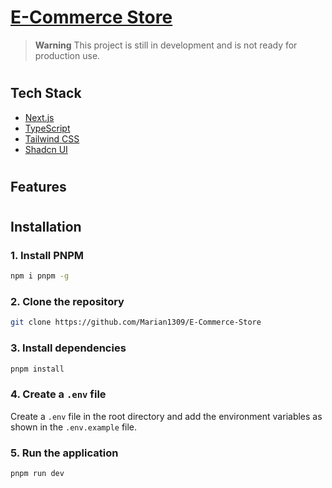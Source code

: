 # [E-Commerce Store]()

> **Warning**
> This project is still in development and is not ready for production use.

#

## Tech Stack

- [Next.js](https://nextjs.org)
- [TypeScript](https://www.typescriptlang.org)
- [Tailwind CSS](https://tailwindcss.com)
- [Shadcn UI](https://ui.shadcn.com)

#

## Features

#

## Installation

### 1. Install PNPM

```bash
npm i pnpm -g
```

### 2. Clone the repository

```bash
git clone https://github.com/Marian1309/E-Commerce-Store
```

### 3. Install dependencies

```bash
pnpm install
```

### 4. Create a `.env` file

Create a `.env` file in the root directory and add the environment variables as shown in the `.env.example` file.

### 5. Run the application

```bash
pnpm run dev
```
